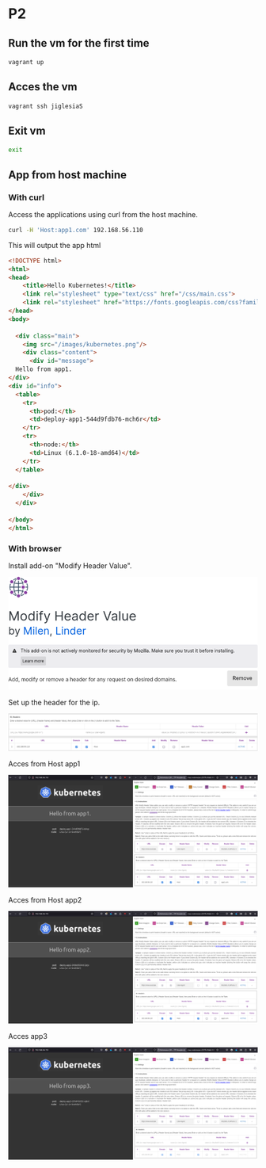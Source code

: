 ﻿# P2
## Run the vm for the first time

```bash
vagrant up
```

## Acces the vm

```bash
vagrant ssh jiglesiaS
```

## Exit vm

```bash
exit
```

## App from host machine

### With curl

Access the applications using curl from the host machine.

```bash
curl -H 'Host:app1.com' 192.168.56.110
```
This will output the app html
```html
<!DOCTYPE html>
<html>
<head>
    <title>Hello Kubernetes!</title>
    <link rel="stylesheet" type="text/css" href="/css/main.css">
    <link rel="stylesheet" href="https://fonts.googleapis.com/css?family=Ubuntu:300" >
</head>
<body>

  <div class="main">
    <img src="/images/kubernetes.png"/>
    <div class="content">
      <div id="message">
  Hello from app1.
</div>
<div id="info">
  <table>
    <tr>
      <th>pod:</th>
      <td>deploy-app1-544d9fdb76-mch6r</td>
    </tr>
    <tr>
      <th>node:</th>
      <td>Linux (6.1.0-18-amd64)</td>
    </tr>
  </table>

</div>
    </div>
  </div>

</body>
</html>
```

### With browser

Install add-on "Modify Header Value".

![alt text](../docs/image-2.png)

Set up the header for the ip.

![alt text](../docs/image-1.png)

Acces from Host app1

![alt text](../docs/image-app1.png)

Acces from Host app2

![alt text](../docs/image-app2.png)

Acces app3

![alt text](../docs/image.png)
